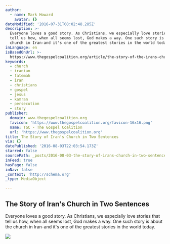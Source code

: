 ```yaml
---
author:
  - name: Mark Howard
    avatar: {}
dateModified: '2016-07-31T08:02:48.285Z'
description: >-
  Everyone loves a good story. As Christians, we especially love stories that
  tell us how, when all seems lost, God makes a way. One such story is about the
  church in Iran-and it's one of the greatest stories in the world today.
inLanguage: en
isBasedOnUrl: >-
  https://www.thegospelcoalition.org/article/the-story-of-the-irans-church-in-two-sentences
keywords:
  - church
  - iranian
  - fatemah
  - iran
  - christians
  - gospel
  - jesus
  - kamran
  - persecution
  - story
publisher:
  domain: www.thegospelcoalition.org
  favicon: 'https://www.thegospelcoalition.org/favicon-16x16.png'
  name: TGC - The Gospel Coalition
  url: 'https://www.thegospelcoalition.org'
title: The Story of Iran's Church in Two Sentences
via: {}
datePublished: '2016-08-03T22:03:54.173Z'
starred: false
sourcePath: _posts/2016-08-03-the-story-of-irans-church-in-two-sentences.md
inFeed: true
hasPage: false
inNav: false
_context: 'http://schema.org'
_type: MediaObject

---
```

<article style=""><h1>The Story of Iran's Church in Two Sentences</h1><p>Everyone loves a good story. As Christians, we especially love stories that tell us how, when all seems lost, God makes a way. One such story is about the church in Iran-and it's one of the greatest stories in the world today.</p><img src="https://tgc-cache.s3.amazonaws.com/images/remote/http_s3.amazonaws.com/tgc-ee2/articles/Iran_Baptisms.JPG" /></article>